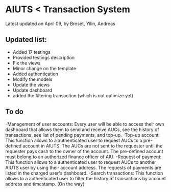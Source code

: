 # AIUTS < Transaction System
Latest updated on April 09, by Broset, Yilin, Andreas

## Updated list:
- Added 17 testings
- Provided testings description
- Fix the views
- Minor change on the template
- Added authentication
- Modify the models
- Update the views
- Update dashboard
- added the filtering transaction (which is not optimize yet)
## To do
-Management of user accounts: Every user will be able to access their own dashboard that allows them to send and receive AUCs, see the history of transactions, see list of pending payments, and top-up. 
-Top-up account: This function allows to a authenticated user to request AUCs to a pre-defined account in AIUTS. The AUCs are not sent to the requester until the requester pays cash to the owner of the account. The pre-defined account must belong to an authorized finance officer of AIU. 
-Request of payment: This function allows to a authenticated user to request AUCs to another AIUTS user by using their account address. The requests   of payments are listed in the charged user's dashboard.
-Search transactions: This function allows to a authenticated user to filter the history of transactions by account address and timestamp. (On the way)